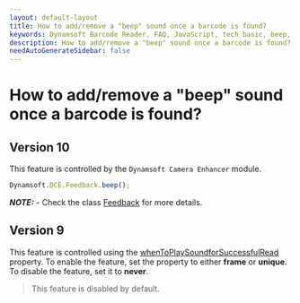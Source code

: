 ```yaml
---
layout: default-layout
title: How to add/remove a "beep" sound once a barcode is found?
keywords: Dynamsoft Barcode Reader, FAQ, JavaScript, tech basic, beep, sound
description: How to add/remove a "beep" sound once a barcode is found?
needAutoGenerateSidebar: false
---
```


# How to add/remove a "beep" sound once a barcode is found?

## Version 10
This feature is controlled by the `Dynamsoft Camera Enhancer` module. 

```javascript
Dynamsoft.DCE.Feedback.beep();
```
**_NOTE:_** - Check the class [Feedback](https://www.dynamsoft.com/camera-enhancer/docs/web/programming/javascript/api-reference/feedback.html#beep) for more details.


## Version 9
This feature is controlled using the [whenToPlaySoundforSuccessfulRead](https://www.dynamsoft.com/barcode-reader/docs/web/programming/javascript/api-reference/interface/ScanSettings.html?ver=latest) property. To enable the feature, set the property to either **frame** or **unique**. To disable the feature, set it to **never**.

> This feature is disabled by default.
